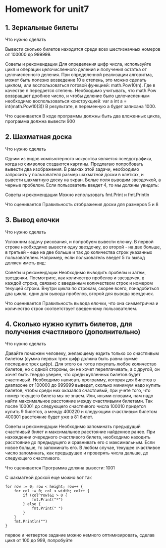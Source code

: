 # Homework for unit7

## 1. Зеркальные билеты

Что нужно сделать

Вывести сколько билетов находится среди всех шестизначных номеров от 100000 до 999999.

Советы и рекомендации
Для определения цифр числа, используйте цикл и операции целочисленного деления и получения остатка от целочисленного деления. При определенной реализации алгоритма, может быть полезно возведение 10 в степень, это можно сделать циклом, или воспользоваться готовой функцией: math.Pow10(n). Где в качестве n передается степень.
Необходимо учитывать, что math.Pow возвращает дробное число, и чтобы деление было целочисленным необходимо воспользоваться конструкцией:
var a int
a = int(math.Pow10(3))
В результате, в переменную а будет записана 1000.

Что оценивается
В коде программы должны быть два вложенных цикла, программа должна вывести 900

## 2. Шахматная доска

Что нужно сделать

Одним из видов компьютерного искусства является псевдографика, когда из символов создаются картины. Предлагаю попробовать вывести два изображения. В рамках этой задачи, необходимо запросить у пользователя размер шахматной доски в клетках, и вывести шахматную доску на экран. Белые поля выводим звездочкой, а черные пробелом. Если пользователь введет 4, то мы должны увидеть:

Советы и рекомендации
Можно использовать fmt.Print и fmt.Println

Что оценивается
Правильность отображения доски для размеров 5 и 8

## 3. Вывод елочки

Что нужно сделать

Усложним задачу рисования, и попробуем вывести елочку.
В первой строке необходимо вывести одну звездочку, во второй - на две больше, в третьей - еще на две больше и так до количества строк указанных пользователем.
Например, если пользователь введет 5 то вывод должен иметь вид:

Советы и рекомендации
Необходимо выводить пробелы и затем, звездочки. Посмотрите, как количество пробелов и звездочек, в каждой строке, связано с введенным количеством строк и номером текущей строки. Внутри цикла по строкам, скорее всего, понадобиться два цикла, один для вывода пробелов, второй для вывода звездочек.  

Что оценивается
Правильность вывода елочки, что она симметрична и количество строк соответствует введенному пользователем.

## 4. Сколько нужно купить билетов, для получения счастливого (дополнительно)

Что нужно сделать

Давайте поможем человеку, желающему ездить только со счастливым билетом (сумма первых трех цифр должна быть равна сумме последних трех цифр). Для этого он готов покупать любое количество билетов, но с одной стороны, он не хочет переплачивать, а с другой, он хочет быть твердо уверен, что среди купленных билетов будет счастливый. Необходимо написать программу, которая для билетов в диапазоне от 100000 до 999999 выведет, сколько минимум надо купить билетов, чтобы среди них оказался счастливый, при учете того, что номер текущего билета мы не знаем. Или, иными словами, нам надо найти максимальное расстояние между счастливыми билетами. Так после 100001 до следующего счастливого числа 100010 придется купить 9 билетов, а между 400220 и следующим счастливым билетом 400301 расстояние будет уже в 81 билет.

Советы и рекомендации
Необходимо запоминать предыдущий счастливый билет и максимальное расстояние найденное ранее. При нахождении очередного счастливого билета, необходимо находить расстояние до предыдущего и сравнивать его с максимальным. Если новое больше, то запоминать его. В любом случае, текущее счастливое число запоминать, как предыдущее и проверять числа дальше, до следующего счастливого.

Что оценивается
Программа должна вывести: 1001



C шахматной доской еще можно вот так 

    for row := 0; row < height; row++ {
        for col := 0; col < width; col++ {
            if (col^row)&1 > 0 {
                fmt.Print("*")
            } else {
                fmt.Print(" ")
            }
        }
        fmt.Println("")
    }


первое и четвертое задание можно немного оптимизировать, сделав цикл от 100 до 999, попробуйте 



